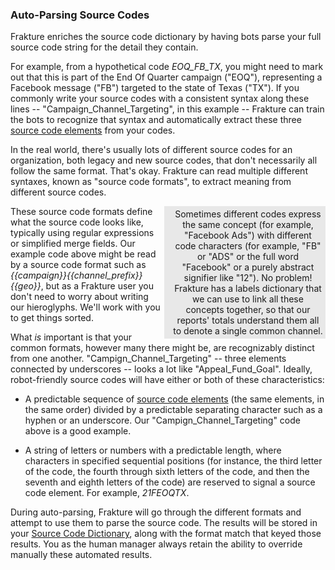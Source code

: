 ### Auto-Parsing Source Codes

Frakture enriches the source code dictionary by having bots parse your full source code string for the detail they contain.

For example, from a hypothetical code *EOQ_FB_TX*, you might need to mark out that this is part of the End Of Quarter campaign ("EOQ"), representing a Facebook message ("FB") targeted to the state of Texas ("TX"). If you commonly write your source codes with a consistent syntax along these lines -- "Campaign_Channel_Targeting", in this example -- Frakture can train the bots to recognize that syntax and automatically extract these three [source code elements](enrichment/source_code_elements "Source Code Elements") from your codes.

In the real world, there's usually lots of different source codes for an organization, both legacy and new source codes, that don't necessarily all follow the same format. That's okay. Frakture can read multiple different syntaxes, known as "source code formats", to extract meaning from different source codes.

<div style="float:right; width:250px; padding:4px; background-color:#E8E8E8"><div style="position:relative; width:240px; float:right;" align=center>Sometimes different codes express the same concept (for example, "Facebook Ads") with different code characters (for example, "FB" or "ADS" or the full word "Facebook" or a purely abstract signifier like "12"). No problem! Frakture has a labels dictionary that we can use to link all these concepts together, so that our reports' totals understand them all to denote a single common channel.</div></div>

These source code formats define what the source code looks like, typically using regular expressions or simplified merge fields. Our example code above might be read by a source code format such as *{{campaign}}_{{channel_prefix}}_{{geo}}*, but as a Frakture user you don't need to worry about writing our hieroglyphs. We'll work with you to get things sorted.

What _is_ important is that your common formats, however many there might be, are recognizably distinct from one another. "Campign_Channel_Targeting" -- three elements connected by underscores -- looks a lot like "Appeal_Fund_Goal". Ideally, robot-friendly source codes will have either or both of these characteristics:

* A predictable sequence of [source code elements](enrichment/source_code_elements "Source Code Elements") (the same elements, in the same order) divided by a predictable separating character such as a hyphen or an underscore. Our "Campign_Channel_Targeting" code above is a good example.

* A string of letters or numbers with a predictable length, where characters in specified sequential positions (for instance, the third letter of the code, the fourth through sixth letters of the code, and then the seventh and eighth letters of the code) are reserved to signal a source code element. For example, *21FEOQTX*.

During auto-parsing, Frakture will go through the different formats and attempt to use them to parse the source code. The results will be stored in your [Source Code Dictionary](enrichment/source_code_dictionary "Source Code Dictonary"), along with the format match that keyed those results. You as the human manager always retain the ability to override manually these automated results.
